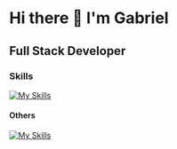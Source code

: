 # Hi there 👋 I'm Gabriel

## Full Stack Developer

### Skills

[![My Skills](https://skillicons.dev/icons?i=js,html,css,bootstrap,python,mongodb,expressjs,react,nodejs,vercel,git)](https://skillicons.dev)

#### Others

[![My Skills](https://skillicons.dev/icons?i=vscode,autocad,sketchup,illustrator)](https://skillicons.dev)


<!--
**22AGabriel/22AGabriel** is a ✨ _special_ ✨ repository because its `README.md` (this file) appears on your GitHub profile.

Here are some ideas to get you started:

- 🔭 I’m currently working on ...
- 🌱 I’m currently learning ...
- 👯 I’m looking to collaborate on ...
- 🤔 I’m looking for help with ...
- 💬 Ask me about ...
- 📫 How to reach me: ...
- 😄 Pronouns: ...
- ⚡ Fun fact: ...
-->
